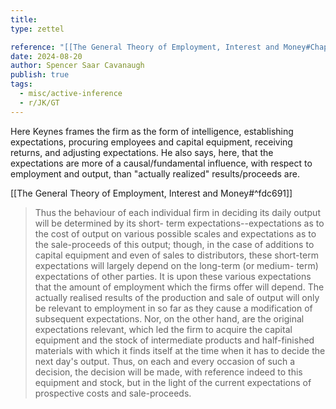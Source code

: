 ```yaml
---
title:
type: zettel

reference: "[[The General Theory of Employment, Interest and Money#Chapter 5, Section I]]"
date: 2024-08-20
author: Spencer Saar Cavanaugh
publish: true
tags:
  - misc/active-inference
  - r/JK/GT
---
```


Here Keynes frames the firm as the form of intelligence, establishing expectations, procuring employees and capital equipment, receiving returns, and adjusting expectations. He also says, here, that the expectations are more of a causal/fundamental influence, with respect to employment and output, than "actually realized" results/proceeds are.

[[The General Theory of Employment, Interest and Money#^fdc691]]

> Thus the behaviour of each individual firm in deciding its daily output will be determined by its short- term expectations--expectations as to the cost of output on various possible scales and expectations as to the sale-proceeds of this output; though, in the case of additions to capital equipment and even of sales to distributors, these short-term expectations will largely depend on the long-term (or medium- term) expectations of other parties. It is upon these various expectations that the amount of employment which the firms offer will depend. The actually realised results of the production and sale of output will only be relevant to employment in so far as they cause a modification of subsequent expectations. Nor, on the other hand, are the original expectations relevant, which led the firm to acquire the capital equipment and the stock of intermediate products and half-finished materials with which it finds itself at the time when it has to decide the next day's output. Thus, on each and every occasion of such a decision, the decision will be made, with reference indeed to this equipment and stock, but in the light of the current expectations of prospective costs and sale-proceeds.

